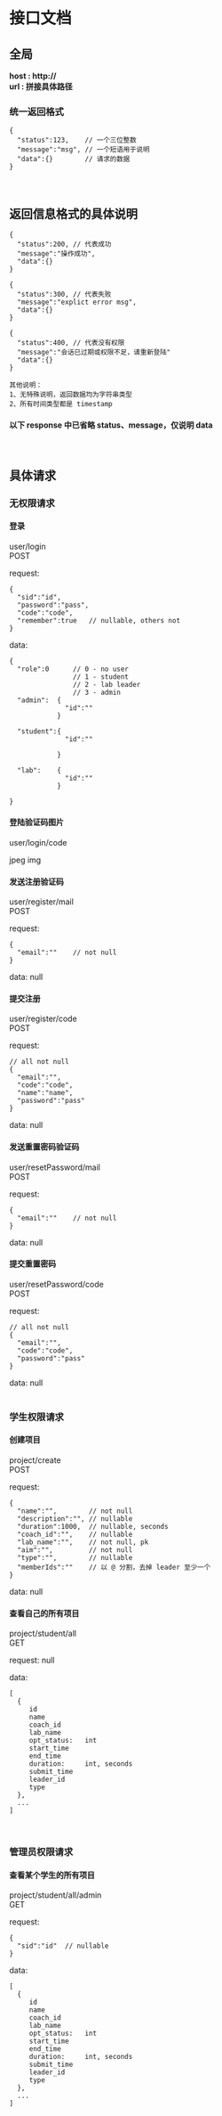 # 接口文档
## 全局
<b>host : http://  </b>   
<b>url : 拼接具体路径</b>

### 统一返回格式
```
{
  "status":123,    // 一个三位整数
  "message":"msg", // 一个短语用于说明
  "data":{}        // 请求的数据
}
```
<br> 

## 返回信息格式的具体说明
```
{
  "status":200, // 代表成功
  "message":"操作成功",
  "data":{}
}

{  
  "status":300, // 代表失败
  "message":"explict error msg",
  "data":{}
}

{
  "status":400, // 代表没有权限
  "message":"会话已过期或权限不足，请重新登陆"
  "data":{}
}

其他说明：
1、无特殊说明，返回数据均为字符串类型
2、所有时间类型都是 timestamp
```
#### 以下 response 中已省略 status、message，仅说明 data
<br>

## 具体请求
### 无权限请求 
#### 登录  
user/login  
POST  

request:
```
{
  "sid":"id",
  "password":"pass",
  "code":"code",
  "remember":true   // nullable, others not
}
``` 
data:
``` 
{
  "role":0      // 0 - no user
                // 1 - student
                // 2 - lab leader
                // 3 - admin
  "admin":  {
              "id":""
            }
            
  "student":{
              "id":""
  
            }
            
  "lab":    {
              "id":""
            }
            
}
```

#### 登陆验证码图片  
user/login/code  

jpeg img   
 
#### 发送注册验证码  
user/register/mail  
POST  

request:
``` 
{
  "email":""    // not null
}
```
data: null

#### 提交注册  
user/register/code  
POST  

request:

``` 
// all not null
{
  "email":"",   
  "code":"code",
  "name":"name",
  "password":"pass"  
}
```
data: null


#### 发送重置密码验证码  
user/resetPassword/mail  
POST  

request:
``` 
{
  "email":""    // not null
}
```
data: null


#### 提交重置密码  
user/resetPassword/code  
POST  

request:

``` 
// all not null
{
  "email":"",   
  "code":"code", 
  "password":"pass"  
}
```
data: null  
<br>
### 学生权限请求 

#### 创建项目
project/create  
POST  

request:  

```
{
  "name":"",        // not null
  "description":"", // nullable
  "duration":1000,  // nullable, seconds
  "coach_id":"",    // nullable
  "lab_name":"",    // not null, pk
  "aim":"",         // not null
  "type":"",        // nullable
  "memberIds":""    // 以 @ 分割，去掉 leader 至少一个 
}
```
data: null
 
#### 查看自己的所有项目
project/student/all  
GET  

request: null

data:  

```
[
  {
     id 
     name 
     coach_id
     lab_name
     opt_status:   int
     start_time
     end_time
     duration:     int, seconds                   
     submit_time
     leader_id
     type
  },
  ... 
]
```

<br>

### 管理员权限请求 


#### 查看某个学生的所有项目
project/student/all/admin  
GET  

request: 
```
{
  "sid":"id"  // nullable
}
```

data:  

```
[
  {
     id 
     name 
     coach_id
     lab_name
     opt_status:   int
     start_time
     end_time
     duration:     int, seconds                   
     submit_time
     leader_id
     type
  },
  ... 
]
```